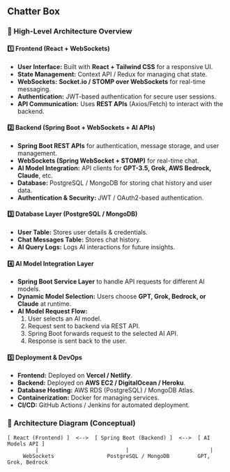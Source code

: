 ## Chatter Box

### **📌 High-Level Architecture Overview**  

#### **1️⃣ Frontend (React + WebSockets)**
- **User Interface:** Built with **React + Tailwind CSS** for a responsive UI.  
- **State Management:** Context API / Redux for managing chat state.  
- **WebSockets:** **Socket.io / STOMP over WebSockets** for real-time messaging.  
- **Authentication:** JWT-based authentication for secure user sessions.  
- **API Communication:** Uses **REST APIs** (Axios/Fetch) to interact with the backend.  

#### **2️⃣ Backend (Spring Boot + WebSockets + AI APIs)**
- **Spring Boot REST APIs** for authentication, message storage, and user management.  
- **WebSockets (Spring WebSocket + STOMP)** for real-time chat.  
- **AI Model Integration:** API clients for **GPT-3.5, Grok, AWS Bedrock, Claude**, etc.  
- **Database:** PostgreSQL / MongoDB for storing chat history and user data.  
- **Authentication & Security:** JWT / OAuth2-based authentication.  

#### **3️⃣ Database Layer (PostgreSQL / MongoDB)**
- **User Table:** Stores user details & credentials.  
- **Chat Messages Table:** Stores chat history.  
- **AI Query Logs:** Logs AI interactions for future insights.  

#### **4️⃣ AI Model Integration Layer**
- **Spring Boot Service Layer** to handle API requests for different AI models.  
- **Dynamic Model Selection:** Users choose **GPT, Grok, Bedrock, or Claude** at runtime.  
- **AI Model Request Flow:**  
  1. User selects an AI model.  
  2. Request sent to backend via REST API.  
  3. Spring Boot forwards request to the selected AI API.  
  4. Response is sent back to the user.  

#### **5️⃣ Deployment & DevOps**
- **Frontend:** Deployed on **Vercel / Netlify**.  
- **Backend:** Deployed on **AWS EC2 / DigitalOcean / Heroku**.  
- **Database Hosting:** AWS RDS (PostgreSQL) / MongoDB Atlas.  
- **Containerization:** Docker for managing services.  
- **CI/CD:** GitHub Actions / Jenkins for automated deployment.  

### **📌 Architecture Diagram (Conceptual)**  
```
[ React (Frontend) ]  <-->  [ Spring Boot (Backend) ]  <-->  [ AI Models API ]
         |                            |                          |
     WebSockets                 PostgreSQL / MongoDB         GPT, Grok, Bedrock
```
